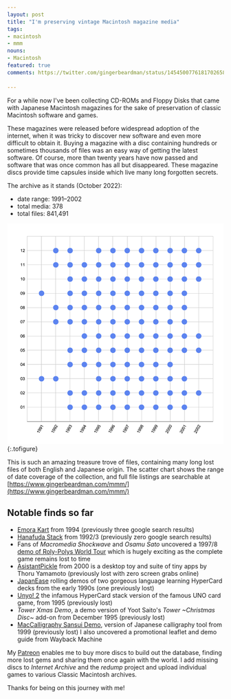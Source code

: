 ```yaml
---
layout: post
title: "I'm preserving vintage Macintosh magazine media"
tags:
- macintosh
- mmm
nouns:
- Macintosh
featured: true
comments: https://twitter.com/gingerbeardman/status/1454500776181702658

---
```


For a while now I've been collecting CD-ROMs and Floppy Disks that came with Japanese Macintosh magazines for the sake of preservation of classic Macintosh software and games.

These magazines were released before widespread adoption of the internet, when it was tricky to discover new software and even more difficult to obtain it. Buying a magazine with a disc containing hundreds or sometimes thousands of files was an easy way of getting the latest software. Of course, more than twenty years have now passed and software that was once common has all but disappeared. These magazine discs provide time capsules inside which live many long forgotten secrets.

The archive as it stands (October 2022):

*   date range: 1991–2002
*   total media: 378
*   total files: 841,491

![PNG](/images/posts/mmm-scatter.png "Distribution of discs by month")
{:.tofigure}

This is such an amazing treasure trove of files, containing many long lost files of both English and Japanese origin. The scatter chart shows the range of date coverage of the collection, and full file listings are searchable at [https://www.gingerbeardman.com/mmm/](https://www.gingerbeardman.com/mmm/)

## Notable finds so far

*   [Emora Kart](https://blog.gingerbeardman.com/2021/10/31/mouse-controlled-super-mario-kart-clone-for-classic-macintosh/) from 1994 (previously three google search results)
*   [Hanafuda Stack](https://blog.gingerbeardman.com/2021/10/31/hypercard-hanafuda/) from 1992/3 (previously zero google search results)
*   Fans of _Macromedia Shockwave_ and _Osamu Sato_ uncovered a 1997/8 [demo of Roly-Polys World Tour](https://www.youtube.com/watch?v=FlMzJs8Eb8Y) which is hugely exciting as the complete game remains lost to time
*   [AsistantPickle](https://macintoshgarden.org/apps/asistantpickle) from 2000 is a desktop toy and suite of tiny apps by Thoru Yamamoto (previously lost with zero screen grabs online)
*   [JapanEase](https://macintoshgarden.org/apps/japanease) rolling demos of two gorgeous language learning HyperCard decks from the early 1990s (one previously lost)
*   [Unyo! 2](https://macintoshgarden.org/games/unyo-2) the infamous HyperCard stack version of the famous UNO card game, from 1995 (previously lost)
*   _Tower Xmas Demo_, a demo version of Yoot Saito's _Tower ~Christmas Disc~_ add-on from December 1995 (previously lost)
*   [MacCalligraphy Sansui Demo](https://macintoshgarden.org/apps/maccalligraphy-sansui), version of Japanese calligraphy tool from 1999 (previously lost) I also uncovered a promotional leaflet and demo guide from Wayback Machine

My [Patreon](https://www.patreon.com/gingerbeardman) enables me to buy more discs to build out the database, finding more lost gems and sharing them once again with the world. I add missing discs to _Internet Archive_ and the _redump_ project and upload individual games to various Classic Macintosh archives.

Thanks for being on this journey with me!
